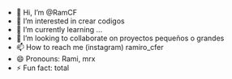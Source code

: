 - 👋 Hi, I’m @RamCF
- 👀 I’m interested in crear codigos
- 🌱 I’m currently learning ...
- 💞️ I’m looking to collaborate on proyectos pequeños o grandes
- 📫 How to reach me (instagram) ramiro_cfer
- 😄 Pronouns: Rami, mrx
- ⚡ Fun fact: total

<!---
RamCF/RamCF is a ✨ special ✨ repository because its `README.md` (this file) appears on your GitHub profile.
You can click the Preview link to take a look at your changes.
--->
